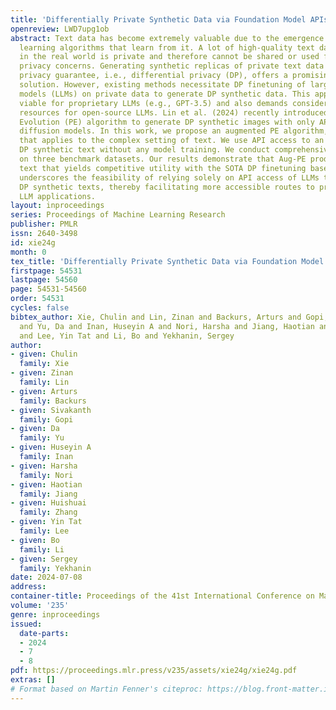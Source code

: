 ```yaml
---
title: 'Differentially Private Synthetic Data via Foundation Model APIs 2: Text'
openreview: LWD7upg1ob
abstract: Text data has become extremely valuable due to the emergence of machine
  learning algorithms that learn from it. A lot of high-quality text data generated
  in the real world is private and therefore cannot be shared or used freely due to
  privacy concerns. Generating synthetic replicas of private text data with a formal
  privacy guarantee, i.e., differential privacy (DP), offers a promising and scalable
  solution. However, existing methods necessitate DP finetuning of large language
  models (LLMs) on private data to generate DP synthetic data. This approach is not
  viable for proprietary LLMs (e.g., GPT-3.5) and also demands considerable computational
  resources for open-source LLMs. Lin et al. (2024) recently introduced the Private
  Evolution (PE) algorithm to generate DP synthetic images with only API access to
  diffusion models. In this work, we propose an augmented PE algorithm, named Aug-PE,
  that applies to the complex setting of text. We use API access to an LLM and generate
  DP synthetic text without any model training. We conduct comprehensive experiments
  on three benchmark datasets. Our results demonstrate that Aug-PE produces DP synthetic
  text that yields competitive utility with the SOTA DP finetuning baselines. This
  underscores the feasibility of relying solely on API access of LLMs to produce high-quality
  DP synthetic texts, thereby facilitating more accessible routes to privacy-preserving
  LLM applications.
layout: inproceedings
series: Proceedings of Machine Learning Research
publisher: PMLR
issn: 2640-3498
id: xie24g
month: 0
tex_title: 'Differentially Private Synthetic Data via Foundation Model {API}s 2: Text'
firstpage: 54531
lastpage: 54560
page: 54531-54560
order: 54531
cycles: false
bibtex_author: Xie, Chulin and Lin, Zinan and Backurs, Arturs and Gopi, Sivakanth
  and Yu, Da and Inan, Huseyin A and Nori, Harsha and Jiang, Haotian and Zhang, Huishuai
  and Lee, Yin Tat and Li, Bo and Yekhanin, Sergey
author:
- given: Chulin
  family: Xie
- given: Zinan
  family: Lin
- given: Arturs
  family: Backurs
- given: Sivakanth
  family: Gopi
- given: Da
  family: Yu
- given: Huseyin A
  family: Inan
- given: Harsha
  family: Nori
- given: Haotian
  family: Jiang
- given: Huishuai
  family: Zhang
- given: Yin Tat
  family: Lee
- given: Bo
  family: Li
- given: Sergey
  family: Yekhanin
date: 2024-07-08
address:
container-title: Proceedings of the 41st International Conference on Machine Learning
volume: '235'
genre: inproceedings
issued:
  date-parts:
  - 2024
  - 7
  - 8
pdf: https://proceedings.mlr.press/v235/assets/xie24g/xie24g.pdf
extras: []
# Format based on Martin Fenner's citeproc: https://blog.front-matter.io/posts/citeproc-yaml-for-bibliographies/
---
```

